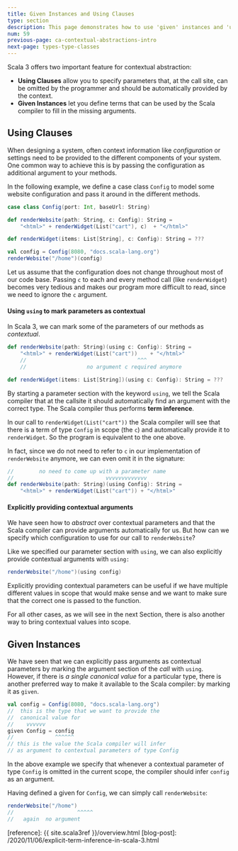 ```yaml
---
title: Given Instances and Using Clauses
type: section
description: This page demonstrates how to use 'given' instances and 'using' clauses in Scala 3.
num: 59
previous-page: ca-contextual-abstractions-intro
next-page: types-type-classes
---
```


Scala 3 offers two important feature for contextual abstraction:

- **Using Clauses** allow you to specify parameters that, at the call site, can be omitted by the programmer and should be automatically provided by the context.
- **Given Instances** let you define terms that can be used by the Scala compiler to fill in the missing arguments.

## Using Clauses
When designing a system, often context information like _configuration_ or settings need to be provided to the different components of your system. One common way to achieve this is by passing the configuration as additional argument to your methods.

In the following example, we define a case class `Config` to model some website configuration and pass it around in the different methods.
```scala
case class Config(port: Int, baseUrl: String)

def renderWebsite(path: String, c: Config): String =
    "<html>" + renderWidget(List("cart"), c)  + "</html>"

def renderWidget(items: List[String], c: Config): String = ???

val config = Config(8080, "docs.scala-lang.org")
renderWebsite("/home")(config)
```
Let us assume that the configuration does not change throughout most of our code base. Passing `c` to each and every method call (like `renderWidget`) becomes very tedious and makes our program more difficult to read, since we need to ignore the `c` argument.

#### Using `using` to mark parameters as contextual
In Scala 3, we can mark some of the parameters of our methods as _contextual_.
```scala
def renderWebsite(path: String)(using c: Config): String =
    "<html>" + renderWidget(List("cart"))    + "</html>"
    //                                   ^^^
    //                   no argument c required anymore

def renderWidget(items: List[String])(using c: Config): String = ???
```
By starting a parameter section with the keyword `using`, we tell the Scala compiler that at the callsite it should automatically find an argument with the correct type. The Scala compiler thus performs **term inference**.

In our call to `renderWidget(List("cart"))` the Scala compiler will see that there is a term of type `Config` in scope (the `c`) and automatically provide it to `renderWidget`. So the program is equivalent to the one above.

In fact, since we do not need to refer to `c` in our implementation of `renderWebsite` anymore, we can even omit it in the signature:

```scala
//        no need to come up with a parameter name
//                             vvvvvvvvvvvvv
def renderWebsite(path: String)(using Config): String =
    "<html>" + renderWidget(List("cart")) + "</html>"
```

#### Explicitly providing contextual arguments
We have seen how to _abstract_ over contextual parameters and that the Scala compiler can provide arguments automatically for us. But how can we specify which configuration to use for our call to `renderWebsite`?

Like we specified our parameter section with `using`, we can also explicitly provide contextual arguments with `using:`

```scala
renderWebsite("/home")(using config)
```
Explicitly providing contextual parameters can be useful if we have multiple different values in scope that would make sense and we want to make sure that the correct one is passed to the function.

For all other cases, as we will see in the next Section, there is also another way to bring contextual values into scope.

## Given Instances
We have seen that we can explicitly pass arguments as contextual parameters by marking the argument section of the _call_ with `using`. However, if there is _a single canonical value_ for a particular type, there is another preferred way to make it available to the Scala compiler: by marking it as `given`.

```scala
val config = Config(8080, "docs.scala-lang.org")
//  this is the type that we want to provide the
//  canonical value for
//    vvvvvv
given Config = config
//             ^^^^^^
// this is the value the Scala compiler will infer
// as argument to contextual parameters of type Config
```
In the above example we specify that whenever a contextual parameter of type `Config` is omitted in the current scope, the compiler should infer `config` as an argument.

Having defined a given for `Config`, we can simply call `renderWebsite`:

```scala
renderWebsite("/home")
//                    ^^^^^
//   again  no argument
```

[reference]: {{ site.scala3ref }}/overview.html
[blog-post]: /2020/11/06/explicit-term-inference-in-scala-3.html
